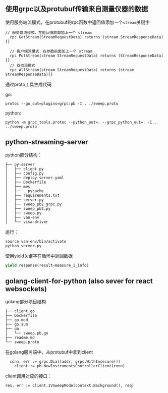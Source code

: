 
## 使用grpc以及protubuf传输来自测量仪器的数据

使用服务端流模式，在protubuf的rpc函数中返回值添加一个`stream`关键字

```
// 服务端流模式，在返回值前面加上一个 stream
  rpc GetStream(StreamRequestData) returns (stream StreamResponseData){}

  // 客户端流模式，在参数前面加上一个 stream
  rpc PutStream(stream StreamRequestData) returns (StreamResponseData){}
  // 双向流模式
  rpc AllStream(stream StreamRequestData) returns (stream StreamResponseData){}

```

通过proto工具生成代码


go:

```
protoc --go_out=plugins=grpc:pb -I . ./sweep.proto

```

python:

```
python -m grpc_tools.protoc --python_out=. --grpc_python_out=. -I.. ../sweep.proto
```


## python-streaming-server

python部分结构：
```
├── py-server
│   ├── client.py
│   ├── config.py
│   ├── deploy-server.yaml
│   ├── Dockerfile
│   ├── mes
│   ├── __pycache__
│   ├── requirements.txt
│   ├── server.py
│   ├── sweep_pb2_grpc.py
│   ├── sweep_pb2.py
│   ├── sweep.py
│   ├── van-env
│   └── visa-driver
```

运行：
```
source van-env/bin/activate
python server.py
```


使用yield关键字在循环中返回数据

```python
yield response(result=measure_i_info)
```


## golang-client-for-python (also sever for react websockets)

golang部分项目结构
```
├── client.go
├── Dockerfile
├── go.mod
├── go.sum
├── pb
│   └── sweep.pb.go
├── readme.md
└── sweep.proto
```


在golang服务端中，从protubuf中拿到client
```golang
  conn, err := grpc.Dial(addr, grpc.WithInsecure())
	client := pb.NewInstrumentsControllerClient(conn)
```

client调用对应的接口：

```golang
res, err := client.IVSweepMode(context.Background(), req)

```





